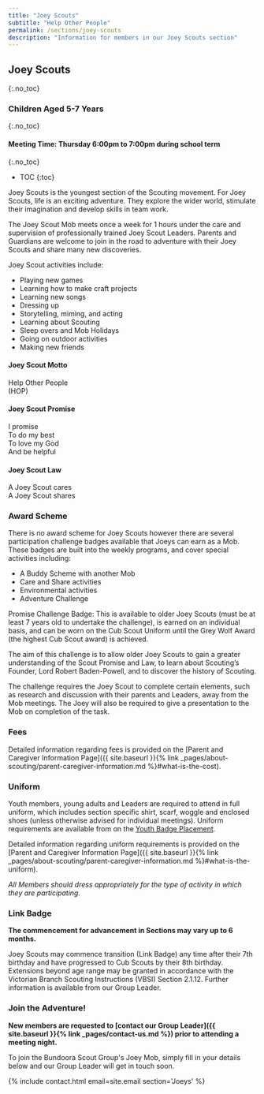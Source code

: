 ```yaml
---
title: "Joey Scouts"
subtitle: "Help Other People"
permalink: /sections/joey-scouts
description: "Information for members in our Joey Scouts section"
---
```


## Joey Scouts
{:.no_toc}

### Children Aged 5-7 Years
{:.no_toc}

#### Meeting Time: Thursday 6:00pm to 7:00pm during school term
{:.no_toc}

- TOC
{:toc}

Joey Scouts is the youngest section of the Scouting movement. For Joey Scouts, life is an exciting adventure. They explore the wider world, stimulate their imagination and develop skills in team work.

The Joey Scout Mob meets once a week for 1 hours under the care and supervision of professionally trained Joey Scout Leaders. Parents and Guardians are welcome to join in the road to adventure with their Joey Scouts and share many new discoveries.

Joey Scout activities include:

 * Playing new games
 * Learning how to make craft projects
 * Learning new songs
 * Dressing up
 * Storytelling, miming, and acting
 * Learning about Scouting
 * Sleep overs and Mob Holidays
 * Going on outdoor activities
 * Making new friends

#### Joey Scout Motto

Help Other People  
(HOP)

#### Joey Scout Promise

I promise  
To do my best  
To love my God  
And be helpful

#### Joey Scout Law

A Joey Scout cares  
A Joey Scout shares  

### Award Scheme

There is no award scheme for Joey Scouts however there are several participation challenge badges available that Joeys can earn as a Mob. These badges are built into the weekly programs, and cover special activities including:

 * A Buddy Scheme with another Mob
 * Care and Share activities
 * Environmental activities
 * Adventure Challenge

Promise Challenge Badge: This is available to older Joey Scouts (must be at least 7 years old to undertake the challenge), is earned on an individual basis, and can be worn on the Cub Scout Uniform until the Grey Wolf Award (the highest Cub Scout award) is achieved.

The aim of this challenge is to allow older Joey Scouts to gain a greater understanding of the Scout Promise and Law, to learn about Scouting’s Founder, Lord Robert Baden-Powell, and to discover the history of Scouting.

The challenge requires the Joey Scout to complete certain elements, such as research and discussion with their parents and Leaders, away from the Mob meetings. The Joey will also be required to give a presentation to the Mob on completion of the task.

### Fees

Detailed information regarding fees is provided on the [Parent and Caregiver Information Page]({{ site.baseurl }}{% link _pages/about-scouting/parent-caregiver-information.md %}#what-is-the-cost).

### Uniform

Youth members, young adults and Leaders are required to attend in full uniform, which includes section specific shirt, scarf, woggle and enclosed shoes (unless otherwise advised for individual meetings). Uniform requirements are available from on the [Youth Badge Placement](https://scoutsvictoria.com.au/age-sections-adults/joey-scouts/uniform-and-badge-placement/).

Detailed information regarding uniform requirements is provided on the [Parent and Caregiver Information Page]({{ site.baseurl }}{% link _pages/about-scouting/parent-caregiver-information.md %}#what-is-the-uniform).

*All Members should dress appropriately for the type of activity in which they are participating.*

### Link Badge

**The commencement for advancement in Sections may vary up to 6 months.**

Joey Scouts may commence transition (Link Badge) any time after their 7th birthday and have progressed to Cub Scouts by their 8th birthday. Extensions beyond age range may be granted in accordance with the Victorian Branch Scouting Instructions (VBSI) Section 2.1.12. Further information is available from our Group Leader.

### Join the Adventure!

**New members are requested to [contact our Group Leader]({{ site.baseurl }}{% link _pages/contact-us.md %}) prior to attending a meeting night.**

To join the Bundoora Scout Group's Joey Mob, simply fill in your details below and our Group Leader will get in touch soon.

{% include contact.html email=site.email section='Joeys' %}
